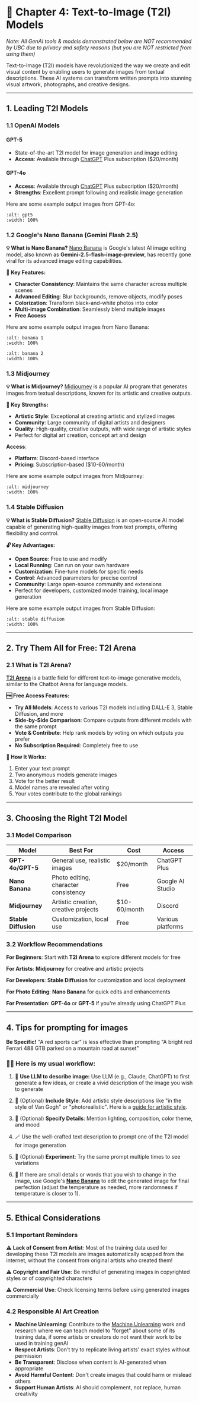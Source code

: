 # 🎨 Chapter 4: Text-to-Image (T2I) Models

*Note: All GenAI tools & models demonstrated below are NOT recommended by UBC due to privacy and safety reasons (but you are NOT restricted from using them)*


Text-to-Image (T2I) models have revolutionized the way we create and edit visual content by enabling users to generate images from textual descriptions. These AI systems can transform written prompts into stunning visual artwork, photographs, and creative designs.

---

## 1. Leading T2I Models

### 1.1 OpenAI Models

#### GPT-5 
- State-of-the-art T2I model for image generation and image editing
- **Access**: Available through [ChatGPT](https://chatgpt.com/) Plus subscription ($20/month)

#### GPT-4o
- **Access**: Available through [ChatGPT](https://chatgpt.com/) Plus subscription ($20/month)
- **Strengths**: Excellent prompt following and realistic image generation

Here are some example output images from GPT-4o:

```{image} ../images/gpt5.png
:alt: gpt5
:width: 100%
```

### 1.2 Google's Nano Banana (Gemini Flash 2.5)

**💡 What is Nano Banana?**
[Nano Banana](https://aistudio.google.com/?model=gemini-2.5-flash-image-preview) is Google's latest AI image editing model, also known as **Gemini-2.5-flash-image-preview**, has recently gone viral for its advanced image editing capabilities.

**🌟 Key Features:**
- **Character Consistency**: Maintains the same character across multiple scenes
- **Advanced Editing**: Blur backgrounds, remove objects, modify poses
- **Colorization**: Transform black-and-white photos into color
- **Multi-image Combination**: Seamlessly blend multiple images
- **Free Access**

Here are some example output images from Nano Banana:

```{image} ../images/banana1.png
:alt: banana 1
:width: 100%
```

```{image} ../images/banana2.png
:alt: banana 2
:width: 100%
```


### 1.3 Midjourney

**💡 What is Midjourney?**
[Midjourney](https://midjourney.com) is a  popular AI program that generates images from textual descriptions, known for its artistic and creative outputs.

**🎨 Key Strengths:**
- **Artistic Style**: Exceptional at creating artistic and stylized images
- **Community**: Large community of digital artists and designers
- **Quality**: High-quality, creative outputs, with wide range of artistic styles
- Perfect for digital art creation, concept art and design

**Access**: 
- **Platform**: Discord-based interface
- **Pricing**: Subscription-based ($10-60/month)

Here are some example output images from Midjourney:

```{image} ../images/midjourney.png
:alt: midjourney
:width: 100%
```

### 1.4 Stable Diffusion

**💡 What is Stable Diffusion?**
[Stable Diffusion](https://stability.ai) is an open-source AI model capable of generating high-quality images from text prompts, offering flexibility and control.

**🔓 Key Advantages:**
- **Open Source**: Free to use and modify
- **Local Running**: Can run on your own hardware
- **Customization**: Fine-tune models for specific needs
- **Control**: Advanced parameters for precise control
- **Community**: Large open-source community and extensions
- Perfect for developers, customized model training, local image generation


Here are some example output images from Stable Diffusion:

```{image} ../images/sd.png
:alt: stable diffusion
:width: 100%
```

---

## 2. Try Them All for Free: T2I Arena

### 2.1 What is T2I Arena?

[**T2I Arena**](https://lmarena.ai/?chat-modality=image) is a battle field for different text-to-image generative models, similar to the Chatbot Arena for language models.

**🆓 Free Access Features:**
- **Try All Models**: Access to various T2I models including DALL-E 3, Stable Diffusion, and more
- **Side-by-Side Comparison**: Compare outputs from different models with the same prompt
- **Vote & Contribute**: Help rank models by voting on which outputs you prefer
- **No Subscription Required**: Completely free to use

**🎯 How It Works:**
1. Enter your text prompt
2. Two anonymous models generate images
3. Vote for the better result
4. Model names are revealed after voting
5. Your votes contribute to the global rankings

---

## 3. Choosing the Right T2I Model

### 3.1 Model Comparison

| Model | Best For | Cost | Access |
|-------|----------|------|--------|
| **GPT-4o/GPT-5** | General use, realistic images | $20/month | ChatGPT Plus |
| **Nano Banana** | Photo editing, character consistency | Free | Google AI Studio |
| **Midjourney** | Artistic creation, creative projects | $10-60/month | Discord |
| **Stable Diffusion** | Customization, local use | Free | Various platforms |

### 3.2 Workflow Recommendations

**For Beginners**: Start with **T2I Arena** to explore different models for free

**For Artists**: **Midjourney** for creative and artistic projects

**For Developers**: **Stable Diffusion** for customization and local deployment

**For Photo Editing**: **Nano Banana** for quick edits and enhancements

**For Presentation**: **GPT-4o** or **GPT-5** if you're already using ChatGPT Plus

---

## 4. Tips for prompting for images

**Be Specific!** "A red sports car" is less effective than prompting "A bright red Ferrari 488 GTB parked on a mountain road at sunset"

### 🧙‍♀️ Here is my usual workflow:

1. 💭 **Use LLM to describe image:** Use LLM (e.g., Claude, ChatGPT) to first generate a few ideas, or create a vivid description of the image you wish to generate

2. 🎨 (Optional) **Include Style**: Add artistic style descriptions like "in the style of Van Gogh" or "photorealistic". Here is a [guide for artistic style](https://zapier.com/blog/ai-art-styles/).

3. 🔅 (Optional) **Specify Details**: Mention lighting, composition, color theme, and mood

4. 🪄 Use the well-crafted text description to prompt one of the T2I model for image generation

5. 🎲 (Optional) **Experiment**: Try the same prompt multiple times to see variations

6. 🤩 If there are small details or words that you wish to change in the image, use Google's [**Nano Banana**](https://aistudio.google.com/?model=gemini-2.5-flash-image-preview) to edit the generated image for final perfection (adjust the temperature as needed, more randomness if temperature is closer to 1).

---

## 5. Ethical Considerations

### 5.1 Important Reminders

⚠️ **Lack of Consent from Artist**: Most of the training data used for developing these T2I models are images automatically scapped from the internet, without the consent from original artists who created them!

⚠️ **Copyright and Fair Use**: Be mindful of generating images in copyrighted styles or of copyrighted characters

⚠️ **Commercial Use**: Check licensing terms before using generated images commercially

### 4.2 Responsible AI Art Creation

- **Machine Unlearning**: Contribute to the [Machine Unlearning](https://www.ibm.com/think/insights/machine-unlearning) work and research where we can teach model to "forget" about some of its training data, if some artists or creators do not want their work to be used in training genAI
- **Respect Artists**: Don't try to replicate living artists' exact styles without permission
- **Be Transparent**: Disclose when content is AI-generated when appropriate
- **Avoid Harmful Content**: Don't create images that could harm or mislead others
- **Support Human Artists**: AI should complement, not replace, human creativity
